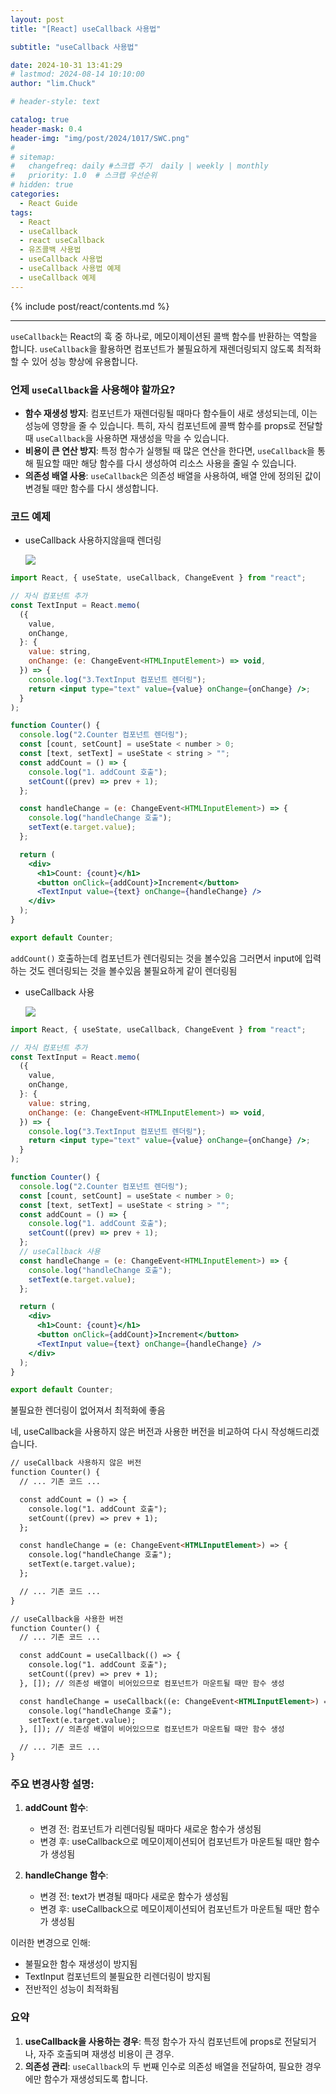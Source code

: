 ```yaml
---
layout: post
title: "[React] useCallback 사용법"

subtitle: "useCallback 사용법"

date: 2024-10-31 13:41:29
# lastmod: 2024-08-14 10:10:00
author: "lim.Chuck"

# header-style: text

catalog: true
header-mask: 0.4
header-img: "img/post/2024/1017/SWC.png"
#
# sitemap:
#   changefreq: daily #스크랩 주기  daily | weekly | monthly
#   priority: 1.0  # 스크랩 우선순위
# hidden: true
categories:
  - React Guide
tags:
  - React
  - useCallback
  - react useCallback
  - 유즈콜백 사용법
  - useCallback 사용법
  - useCallback 사용법 예제
  - useCallback 예제
---
```


{% include post/react/contents.md %}

---

`useCallback`는 React의 훅 중 하나로, 메모이제이션된 콜백 함수를 반환하는 역할을 합니다. `useCallback`을 활용하면 컴포넌트가 불필요하게 재렌더링되지 않도록 최적화할 수 있어 성능 향상에 유용합니다.

### 언제 `useCallback`을 사용해야 할까요?

- **함수 재생성 방지**: 컴포넌트가 재렌더링될 때마다 함수들이 새로 생성되는데, 이는 성능에 영향을 줄 수 있습니다. 특히, 자식 컴포넌트에 콜백 함수를 props로 전달할 때 `useCallback`을 사용하면 재생성을 막을 수 있습니다.
- **비용이 큰 연산 방지**: 특정 함수가 실행될 때 많은 연산을 한다면, `useCallback`을 통해 필요할 때만 해당 함수를 다시 생성하여 리소스 사용을 줄일 수 있습니다.
- **의존성 배열 사용**: `useCallback`은 의존성 배열을 사용하여, 배열 안에 정의된 값이 변경될 때만 함수를 다시 생성합니다.

### 코드 예제

- useCallback 사용하지않을때 렌더링

  ![](/img/post/2024/1031/1.gif)

```jsx
import React, { useState, useCallback, ChangeEvent } from "react";

// 자식 컴포넌트 추가
const TextInput = React.memo(
  ({
    value,
    onChange,
  }: {
    value: string,
    onChange: (e: ChangeEvent<HTMLInputElement>) => void,
  }) => {
    console.log("3.TextInput 컴포넌트 렌더링");
    return <input type="text" value={value} onChange={onChange} />;
  }
);

function Counter() {
  console.log("2.Counter 컴포넌트 렌더링");
  const [count, setCount] = useState < number > 0;
  const [text, setText] = useState < string > "";
  const addCount = () => {
    console.log("1. addCount 호출");
    setCount((prev) => prev + 1);
  };

  const handleChange = (e: ChangeEvent<HTMLInputElement>) => {
    console.log("handleChange 호출");
    setText(e.target.value);
  };

  return (
    <div>
      <h1>Count: {count}</h1>
      <button onClick={addCount}>Increment</button>
      <TextInput value={text} onChange={handleChange} />
    </div>
  );
}

export default Counter;
```

`addCount()` 호출하는데 컴포넌트가 렌더링되는 것을 볼수있음 그러면서 input에 입력하는 것도 렌더링되는 것을 볼수있음 불필요하게 같이 렌더링됨

- useCallback 사용

  ![](/img/post/2024/1031/2.gif)

```jsx
import React, { useState, useCallback, ChangeEvent } from "react";

// 자식 컴포넌트 추가
const TextInput = React.memo(
  ({
    value,
    onChange,
  }: {
    value: string,
    onChange: (e: ChangeEvent<HTMLInputElement>) => void,
  }) => {
    console.log("3.TextInput 컴포넌트 렌더링");
    return <input type="text" value={value} onChange={onChange} />;
  }
);

function Counter() {
  console.log("2.Counter 컴포넌트 렌더링");
  const [count, setCount] = useState < number > 0;
  const [text, setText] = useState < string > "";
  const addCount = () => {
    console.log("1. addCount 호출");
    setCount((prev) => prev + 1);
  };
  // useCallback 사용
  const handleChange = (e: ChangeEvent<HTMLInputElement>) => {
    console.log("handleChange 호출");
    setText(e.target.value);
  };

  return (
    <div>
      <h1>Count: {count}</h1>
      <button onClick={addCount}>Increment</button>
      <TextInput value={text} onChange={handleChange} />
    </div>
  );
}

export default Counter;
```

불필요한 렌더링이 없어져서 최적화에 좋음

네, useCallback을 사용하지 않은 버전과 사용한 버전을 비교하여 다시 작성해드리겠습니다.

```jsx:_posts/front/react/2024-10-31-useCallback.md
// useCallback 사용하지 않은 버전
function Counter() {
  // ... 기존 코드 ...

  const addCount = () => {
    console.log("1. addCount 호출");
    setCount((prev) => prev + 1);
  };

  const handleChange = (e: ChangeEvent<HTMLInputElement>) => {
    console.log("handleChange 호출");
    setText(e.target.value);
  };

  // ... 기존 코드 ...
}

// useCallback을 사용한 버전
function Counter() {
  // ... 기존 코드 ...

  const addCount = useCallback(() => {
    console.log("1. addCount 호출");
    setCount((prev) => prev + 1);
  }, []); // 의존성 배열이 비어있으므로 컴포넌트가 마운트될 때만 함수 생성

  const handleChange = useCallback((e: ChangeEvent<HTMLInputElement>) => {
    console.log("handleChange 호출");
    setText(e.target.value);
  }, []); // 의존성 배열이 비어있으므로 컴포넌트가 마운트될 때만 함수 생성

  // ... 기존 코드 ...
}
```

### 주요 변경사항 설명:

1. **addCount 함수**:

   - 변경 전: 컴포넌트가 리렌더링될 때마다 새로운 함수가 생성됨
   - 변경 후: useCallback으로 메모이제이션되어 컴포넌트가 마운트될 때만 함수가 생성됨

2. **handleChange 함수**:
   - 변경 전: text가 변경될 때마다 새로운 함수가 생성됨
   - 변경 후: useCallback으로 메모이제이션되어 컴포넌트가 마운트될 때만 함수가 생성됨

이러한 변경으로 인해:

- 불필요한 함수 재생성이 방지됨
- TextInput 컴포넌트의 불필요한 리렌더링이 방지됨
- 전반적인 성능이 최적화됨

### 요약

1. **useCallback을 사용하는 경우**: 특정 함수가 자식 컴포넌트에 props로 전달되거나, 자주 호출되며 재생성 비용이 큰 경우.
2. **의존성 관리**: `useCallback`의 두 번째 인수로 의존성 배열을 전달하여, 필요한 경우에만 함수가 재생성되도록 합니다.
